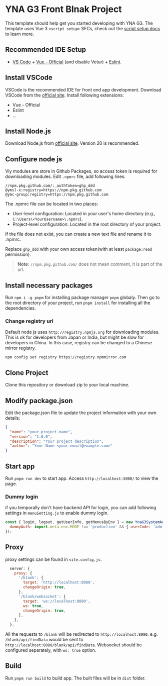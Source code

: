 # YNA G3 Front Blnak Project

This template should help get you started developing with YNA G3. The template uses Vue 3 `<script setup>` SFCs, check out the [script setup docs](https://v3.vuejs.org/api/sfc-script-setup.html#sfc-script-setup) to learn more.

## Recommended IDE Setup

- [VS Code](https://code.visualstudio.com/) + [Vue - Official](https://marketplace.visualstudio.com/items?itemName=Vue.volar) (and disable Vetur) + [Eslint](https://marketplace.visualstudio.com/items?itemName=dbaeumer.vscode-eslint).

## Install VSCode
VSCode is the recommended IDE for front end app development.
Download VSCode from the [official site](https://code.visualstudio.com/).
Install following extensions:
- Vue - Official
- Eslint
- ...

## Install Node.js
Download Node.js from [official site](https://nodejs.org/en/download/). Version 20 is recommended.

## Configure node js
Viy modules are store in Github Packages, so access token is required for downloading modules. Edit `.npmrc` file, add following lines:

```
//npm.pkg.github.com/:_authToken=ghp_ddd
@ymsl-x:registry=https://npm.pkg.github.com
@ymc-group:registry=https://npm.pkg.github.com
```

The .npmrc file can be located in two places:
- User-level configuration: Located in your user's home directory (e.g., `C:\Users\<YourUsername>\.npmrc`).
- Project-level configuration: Located in the root directory of your project.

If the file does not exist, you can create a new text file and rename it to .npmrc.

Replace `ghp_ddd` with your own access token(with at least `package:read` permission).
> **Note**: `//npm.pkg.github.com/` does not mean comment, it is part of the url.

## Install necessary packages
Run ```npm i -g pnpm``` for installing package manager `pnpm` globaly.
Then go to the root directory of your project, run ```pnpm install``` for installing all the dependencies.

### Change registry url
Default node js uses ```http://registry.npmjs.org``` for downloading modules.
This is ok for developers from Japan or India, but might be slow for developers in China.
In this case, registry can be changed to a Chinese mirror registry.
```
npm config set registry https://registry.npmmirror.com
```

## Clone Project
Clone this repository or download zip to your local machine.

## Modify package.json
Edit the package.json file to update the project information with your own details:

```json
{
  "name": "your-project-name",
  "version": "1.0.0",
  "description": "Your project description",
  "author": "Your Name <your.email@example.com>"
}
```

## Start app
Run ```pnpm run dev``` to start app.
Access ```http://localhost:5000/``` to view the page.

### Dummy login
if you temporally don't have backend API for login, you can add following settings in `menuSetting.js` to enable dummy login.

```javascript
const { login, logout, getUserInfo, getMenusByEnv } = new YnaG3SystemAdapter({
  dummyAuth: import.meta.env.MODE !== 'production' && { userCode: 'admin' }, // add this line for dummy login, this line will not be included in production build
});
```

## Proxy
proxy settings can be found in ```vite.config.js```.
```javascript
  server: {
    proxy: {
      '/blank': {
        target: 'http://localhost:8080',
        changeOrigin: true,
      },
      '/blank/websocket': {
        target: 'ws://localhost:8080',
        ws: true,
        changeOrigin: true,
      },
    },
  },
```
All the requests to ```/blank``` will be redirected to ```http://localhost:8080```. e.g. `/blank/api/findData` would be sent to `http://localhost:8080/blank/api/findData`.
Websocket should be configured separately, with `ws: true` option.

## Build
Run `pnpm run build` to build app.
The built files will be in `dist` folder.
